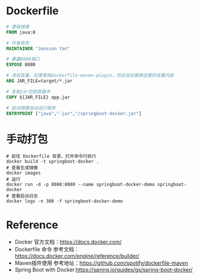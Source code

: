 # Dockerfile

```dockerfile
# 基础镜像
FROM java:8

# 作者信息
MAINTAINER "Jonsson Yan"

# 暴露8080端口
EXPOSE 8080

# 添加变量，如果使用dockerfile-maven-plugin，则会自动替换这里的变量内容
ARG JAR_FILE=target/*.jar

# 复制jar包到容器中
COPY ${JAR_FILE} app.jar

# 启动镜像自动运行程序
ENTRYPOINT ["java","-jar","/springboot-docker.jar"]
```

# 手动打包

```shell
# 前往 Dockerfile 目录，打开命令行执行
docker build -t springboot-docker .
# 查看生成镜像
docker images
# 运行
docker run -d -p 8080:8080 --name springboot-docker-demo springboot-docker
# 查看启动日志
docker logs -n 300 -f springboot-docker-demo
```

# Reference
- Docker 官方文档：https://docs.docker.com/
- Dockerfile 命令 参考文档：https://docs.docker.com/engine/reference/builder/
- Maven插件使用 参考地址：https://github.com/spotify/dockerfile-maven
- Spring Boot with Docker:https://spring.io/guides/gs/spring-boot-docker/